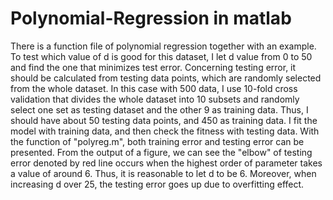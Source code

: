 # Polynomial-Regression in matlab
There is a function file of polynomial regression together with an example. 
To test which value of d is good for this dataset, I let d value from 0 to 50 and find the one that minimizes test error. 
Concerning testing error, it should be calculated from testing data points, which are randomly selected from the whole dataset. 
In this case with 500 data, I use 10-fold cross validation that divides the whole dataset into 10 subsets and randomly select one set as testing dataset and the other 9 as training data. 
Thus, I should have about 50 testing data points, and 450 as training data. I fit the model with training data, and then check the fitness with testing data. 
With the function of "polyreg.m", both training error and testing error can be presented.
From the output of a figure, we can see the "elbow" of testing error denoted by red line occurs when the highest order of parameter takes a value of around 6. 
Thus, it is reasonable to let d to be 6. Moreover, when increasing d over 25, the testing error goes up due to overfitting effect.
